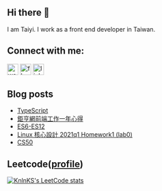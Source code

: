 ## Hi there 👋

I am Taiyi. I work as a front end developer in Taiwan.

## Connect with me:

[<img alt="website" src="https://cdn-icons-png.flaticon.com/512/220/220208.png" width="26px"/>][website]
[<img alt="fb" src="https://cdn-icons-png.flaticon.com/512/174/174848.png" width="26px"/>][facebook]
[<img alt="linkedin" src="https://cdn-icons-png.flaticon.com/512/174/174857.png" width="26px"/>][linkedin]

## Blog posts

<!-- BLOG-POST-LIST:START -->
- [TypeScript](https://moved0311.github.io/2022-11-23-TypeScript/)
- [鉅亨網前端工作一年心得](https://moved0311.github.io/2022-10-23-Work-Experience/)
- [ES6-ES12](https://moved0311.github.io/2021-08-29-ES6/)
- [Linux 核心設計 2021q1 Homework1 &lpar;lab0&rpar;](https://moved0311.github.io/2021-03-22-linux-lab0-c/)
- [CS50](https://moved0311.github.io/2021-03-03-CS0/)
<!-- BLOG-POST-LIST:END -->

## Leetcode([profile](https://leetcode.com/moved0311/))

[![KnlnKS's LeetCode stats](https://leetcode-stats-six.vercel.app/?username=moved0311)](https://github.com/KnlnKS/leetcode-stats)

[website]: https://moved0311.github.io/
[facebook]: https://www.facebook.com/profile.php?id=100000329876068
[linkedin]: https://www.linkedin.com/in/jiang-taiyi-7854ba205/

<!-- update 20230528 -->
